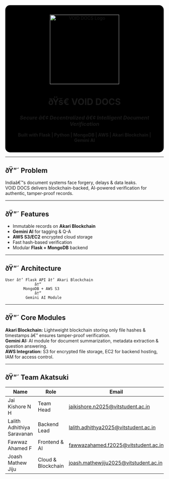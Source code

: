 <div align="center" style="background:#000; padding:30px; border-radius:15px;">
  <img src="LOGO_URL_HERE" alt="VOID DOCS Logo" width="220"/>
  <h1>ðŸš€ VOID DOCS</h1>
  <h3><i>Secure â€¢ Decentralized â€¢ Intelligent Document Verification</i></h3>
  <b>Built with Flask | Python | MongoDB | AWS | Akari Blockchain | Gemini AI</b>
</div>

---

## ðŸ”´ Problem
Indiaâ€™s document systems face forgery, delays & data leaks.  
VOID DOCS delivers blockchain-backed, AI-powered verification for authentic, tamper-proof records.

---

## ðŸ”´ Features
- Immutable records on **Akari Blockchain**  
- **Gemini AI** for tagging & Q-A  
- **AWS S3/EC2** encrypted cloud storage  
- Fast hash-based verification  
- Modular **Flask + MongoDB** backend  

---

## ðŸ”´ Architecture
```text
User â†’ Flask API â†’ Akari Blockchain
             â†“
        MongoDB + AWS S3
             â†“
         Gemini AI Module
```

---

## ðŸ”´ Core Modules  
**Akari Blockchain:** Lightweight blockchain storing only file hashes & timestamps â€” ensures tamper-proof verification.  
**Gemini AI:** AI module for document summarization, metadata extraction & question answering.  
**AWS Integration:** S3 for encrypted file storage, EC2 for backend hosting, IAM for access control.  

---

## ðŸ”´ Team Akatsuki  
| Name | Role | Email |
|------|------|-------|
| Jai Kishore N H | Team Head | jaikishore.n2025@vitstudent.ac.in |
| Lalith Adhithiya Saravanan | Backend Lead | lalith.adhithya2025@vitstudent.ac.in |
| Fawwaz Ahamed F | Frontend & AI | fawwazahamed.f2025@vitstudent.ac.in |
| Joash Mathew Jiju | Cloud & Blockchain | joash.mathewjiju2025@vitstudent.ac.in |
